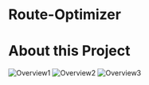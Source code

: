 # Route-Optimizer

# About this Project
![Overview1](https://github.com/user-attachments/assets/a78d4f57-58a1-4d66-a965-e2becd0942eb)
![Overview2](https://github.com/user-attachments/assets/3b588bcf-8842-4528-95b6-4e40a29c3543)
![Overview3](https://github.com/user-attachments/assets/4757f6a1-cc2d-48fb-963a-1d3b647e8acd)
